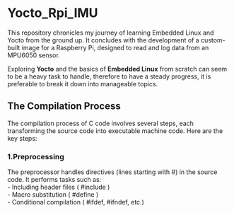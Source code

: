 # Yocto_Rpi_IMU
This repository chronicles my journey of learning Embedded Linux and Yocto from the ground up. 
It concludes with the development of a custom-built image for a Raspberry Pi, designed to read and log data from an MPU6050 sensor.

Exploring **Yocto** and the basics of **Embedded Linux** from scratch can seem to be a heavy task to handle, therefore to have a steady progress, it is preferable to break it down into manageable topics.

## The Compilation Process

The compilation process of C code involves several steps, each transforming the source code into executable machine code. Here are the key steps:

### 1.Preprocessing

The preprocessor handles directives (lines starting with #) in the source code. It performs tasks such as:  
     - Including header files ( #include )  
     - Macro substitution ( #define )  
     - Conditional compilation ( #ifdef, #ifndef, etc.)  
